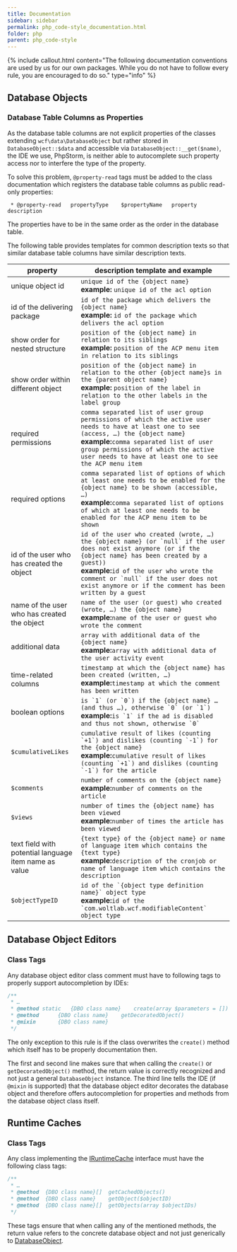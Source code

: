 ```yaml
---
title: Documentation
sidebar: sidebar
permalink: php_code-style_documentation.html
folder: php
parent: php_code-style
---
```


{% include callout.html content="The following documentation conventions are used by us for our own packages. While you do not have to follow every rule, you are encouraged to do so." type="info" %}


## Database Objects

### Database Table Columns as Properties

As the database table columns are not explicit properties of the classes extending `wcf\data\DatabaseObject` but rather stored in `DatabaseObject::$data` and accessible via `DatabaseObject::__get($name)`, the IDE we use, PhpStorm, is neither able to autocomplete such property access nor to interfere the type of the property.
 
To solve this problem, `@property-read` tags must be added to the class documentation which registers the database table columns as public read-only properties:

```
 * @property-read	propertyType	$propertyName	property description
```

The properties have to be in the same order as the order in the database table.

The following table provides templates for common description texts so that similar database table columns have similar description texts.

| property | description template and example |
|----------|----------------------------------|
| unique object id | `unique id of the {object name}`<br>**example:** `unique id of the acl option`|
| id of the delivering package | `id of the package which delivers the {object name}`<br>**example:** `id of the package which delivers the acl option`|
| show order for nested structure | `position of the {object name} in relation to its siblings`<br>**example:** `position of the ACP menu item in relation to its siblings`|
| show order within different object | `position of the {object name} in relation to the other {object name}s in the {parent object name}`<br>**example:** `position of the label in relation to the other labels in the label group`|
| required permissions | `comma separated list of user group permissions of which the active user needs to have at least one to see (access, …) the {object name}`<br>**example:**`comma separated list of user group permissions of which the active user needs to have at least one to see the ACP menu item`|
| required options | `comma separated list of options of which at least one needs to be enabled for the {object name} to be shown (accessible, …)`<br>**example:**`comma separated list of options of which at least one needs to be enabled for the ACP menu item to be shown`|
| id of the user who has created the object | ``id of the user who created (wrote, …) the {object name} (or `null` if the user does not exist anymore (or if the {object name} has been created by a guest))``<br>**example:**``id of the user who wrote the comment or `null` if the user does not exist anymore or if the comment has been written by a guest``|
| name of the user who has created the object | ``name of the user (or guest) who created (wrote, …) the {object name}``<br>**example:**``name of the user or guest who wrote the comment``|
| additional data | `array with additional data of the {object name}`<br>**example:**`array with additional data of the user activity event`|
| time-related columns | `timestamp at which the {object name} has been created (written, …)`<br>**example:**`timestamp at which the comment has been written`|
| boolean options | ``is `1` (or `0`) if the {object name} … (and thus …), otherwise `0` (or `1`)``<br>**example:**``is `1` if the ad is disabled and thus not shown, otherwise `0` ``|
| `$cumulativeLikes` | ``cumulative result of likes (counting `+1`) and dislikes (counting `-1`) for the {object name}``<br>**example:**``cumulative result of likes (counting `+1`) and dislikes (counting `-1`) for the article``|
| `$comments` | `number of comments on the {object name}`<br>**example:**`number of comments on the article`|
| `$views` | `number of times the {object name} has been viewed`<br>**example:**`number of times the article has been viewed`|
| text field with potential language item name as value | `{text type} of the {object name} or name of language item which contains the {text type}`<br>**example:**`description of the cronjob or name of language item which contains the description`|
| `$objectTypeID` | ``id of the `{object type definition name}` object type``<br>**example:**``id of the `com.woltlab.wcf.modifiableContent` object type``|


## Database Object Editors

### Class Tags

Any database object editor class comment must have to following tags to properly support autocompletion by IDEs:

```php
/**
 * …
 * @method static	{DBO class name}	create(array $parameters = [])
 * @method		{DBO class name}	getDecoratedObject()
 * @mixin		{DBO class name}
 */
```

The only exception to this rule is if the class overwrites the `create()` method which itself has to be properly documentation then.

The first and second line makes sure that when calling the `create()` or `getDecoratedObject()` method, the return value is correctly recognized and not just a general `DatabaseObject` instance.
The third line tells the IDE (if `@mixin` is supported) that the database object editor decorates the database object and therefore offers autocompletion for properties and methods from the database object class itself.


## Runtime Caches

### Class Tags

Any class implementing the [IRuntimeCache](https://github.com/WoltLab/WCF/blob/master/wcfsetup/install/files/lib/system/cache/runtime/IRuntimeCache.class.php) interface must have the following class tags:

```php
/**
 * …
 * @method	{DBO class name}[]	getCachedObjects()
 * @method	{DBO class name}	getObject($objectID)
 * @method	{DBO class name}[]	getObjects(array $objectIDs)
 */
```

These tags ensure that when calling any of the mentioned methods, the return value refers to the concrete database object and not just generically to [DatabaseObject](https://github.com/WoltLab/WCF/blob/master/wcfsetup/install/files/lib/data/DatabaseObject.class.php).
